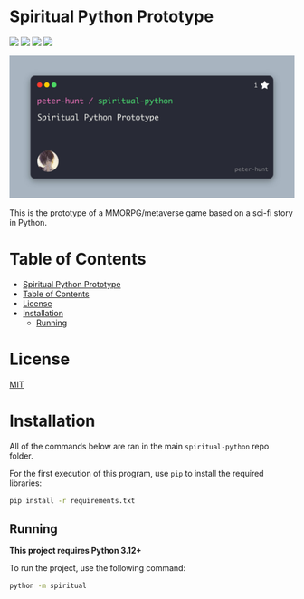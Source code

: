 # Spiritual Python Prototype
![](https://img.shields.io/github/repo-size/peter-hunt/spiritual-python)
![](https://img.shields.io/github/license/peter-hunt/spiritual-python)
![](https://img.shields.io/github/issues/peter-hunt/spiritual-python)
![](https://img.shields.io/github/stars/peter-hunt/spiritual-python)

![](images/social-preview.png)

This is the prototype of a MMORPG/metaverse game based on a sci-fi story in Python.

# Table of Contents
- [Spiritual Python Prototype](#spiritual-python-prototype)
- [Table of Contents](#table-of-contents)
- [License](#license)
- [Installation](#installation)
  - [Running](#running)

# License

[MIT](LICENSE.txt)

# Installation

All of the commands below are ran in the main `spiritual-python` repo folder.

For the first execution of this program, use `pip` to install the required libraries:

```bash
pip install -r requirements.txt
```

## Running

**This project requires Python 3.12+**

To run the project, use the following command:

```bash
python -m spiritual
```
